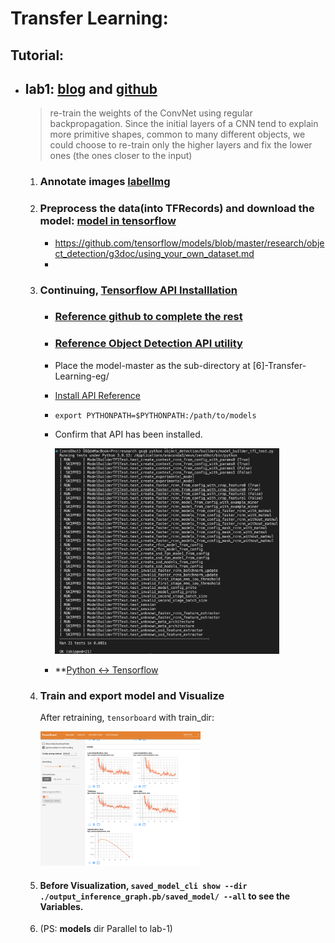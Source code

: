 # Transfer Learning:
## Tutorial:

- ## lab1: [blog](https://averdones.github.io/tensorflow-object-detection-star-wars) and [github](https://github.com/averdones/star_wars_object_detection)

  > re-train the weights of the ConvNet using regular backpropagation. Since the initial layers of a CNN tend to explain more primitive shapes, common to many different objects, we could choose to re-train only the higher layers and fix the lower ones (the ones closer to the input)

  1. ### Annotate images [labelImg](https://github.com/heartexlabs/labelImg)
  
  2. ### Preprocess the data(into TFRecords) and download the model: [model in tensorflow](https://github.com/tensorflow/models/blob/master/research/object_detection/g3doc/tf1_detection_zoo.md)
      - https://github.com/tensorflow/models/blob/master/research/object_detection/g3doc/using_your_own_dataset.md
     - 
  
  3.  ### Continuing, [Tensorflow API Installlation](https://github.com/tensorflow/models/blob/master/research/object_detection/g3doc/tf1.md)
      - ### [Reference github to complete the rest](https://github.com/git-hamza/Object_Detection)
      - ### [Reference Object Detection API utility](https://www.guyuehome.com/29950)
      - Place the model-master as the sub-directory at [6]-Transfer-Learning-eg/
      - [Install API Reference](https://tensorflow-object-detection-api-tutorial.readthedocs.io/en/2.2.0/install.html#install-the-object-detection-api)
  
      - `export PYTHONPATH=$PYTHONPATH:/path/to/models`
  
      - Confirm that API has been installed.
  
        <img src="md_img/image-20221001022238510.png" alt="md_img/image-20221001022238510" style="zoom:35%;" />
  
      - **[Python <-> Tensorflow](https://tensorflow.google.cn/install/source_windows#cpu)  
      
  4. ### Train and export model and Visualize  
  
      After retraining, `tensorboard` with train_dir:
  
      <img src="md_img/image-20221001215649701.png" alt="md_img/image-20221001215649701" style="zoom:25%;" /> 
      
  5. #### Before Visualization, `saved_model_cli show --dir ./output_inference_graph.pb/saved_model/ --all` to see the Variables.
  
  5. (PS: **models** dir Parallel to lab-1)
